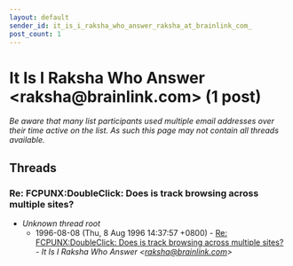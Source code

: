 ```yaml
---
layout: default
sender_id: it_is_i_raksha_who_answer_raksha_at_brainlink_com_
post_count: 1
---
```


# It Is I Raksha Who Answer <raksha<span>@</span>brainlink.com> (1 post)

_Be aware that many list participants used multiple email addresses over their time active on the list. As such this page may not contain all threads available._

## Threads

### Re: FCPUNX:DoubleClick: Does is track browsing across multiple sites?
+ _Unknown thread root_
  + 1996-08-08 (Thu, 8 Aug 1996 14:37:57 +0800) - [Re: FCPUNX:DoubleClick: Does is track browsing across multiple sites?](/archive/1996/08/71ef2d44d8a2af4ada9c2d20a16baba1da5bfd044f274e0ef8299cb8e734eb7b) - _It Is I Raksha Who Answer \<raksha@brainlink.com\>_

